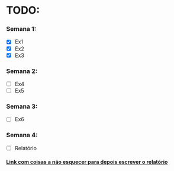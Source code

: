 # TODO:
### Semana 1:
- [x] Ex1
- [x] Ex2
- [x] Ex3
  
### Semana 2:
- [ ] Ex4
- [ ] Ex5
  
### Semana 3:
- [ ] Ex6

### Semana 4:
- [ ] Relatório

#### [Link com coisas a não esquecer para depois escrever o relatório](https://docs.google.com/document/d/1TE921RKEYVuo8Tfi-YzmVClo5SRFeOnai4lNezf_-II/edit?usp=sharing)
 
